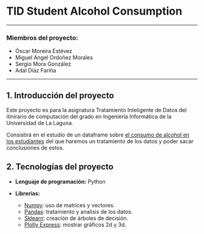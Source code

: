 # TID Student Alcohol Consumption

___
### Miembros del proyecto:

  - Óscar Moreira Estévez
  - Miguel Angel Ordoñez Morales 
  - Sergio Mora González
  - Adal Díaz Fariña
___

## 1. Introducción del proyecto

Este proyecto es para la asignatura Tratamiento Inteligente de Datos del itinirario de computación del grado en Ingeniería Informática de la Universidad de La Laguna.

Consistirá en el estudio de un dataframe sobre [el consumo de alcohol en los estudiantes](https://www.kaggle.com/uciml/student-alcohol-consumption) del que haremos un tratamiento de los datos y poder sacar conclusiones de estos.

## 2. Tecnologías del proyecto

- **Lenguaje de programación:** Python
- **Librerías:**

  - [Numpy](https://numpy.org): uso de matrices y vectores.
  - [Pandas](https://pandas.pydata.org): tratamiento y analisis de los datos.
  - [Sklearn](https://scikit-learn.org): creación de árboles de decisión.
  - [Plotly Express](https://plot.ly/python/plotly-express): mostrar gráficos 2d y 3d. 



